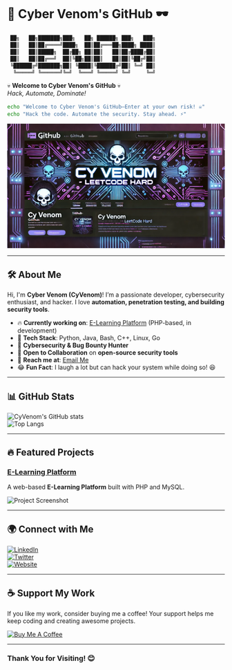 # 🚀 **Cyber Venom's GitHub** 🕶️  

```
 ██╗   ██╗███████╗███╗   ██╗ ██████╗ ███╗   ███╗
 ██║   ██║██╔════╝████╗  ██║██╔═══██╗████╗ ████║
 ██║   ██║█████╗  ██╔██╗ ██║██║   ██║██╔████╔██║
 ██║   ██║██╔══╝  ██║╚██╗██║██║   ██║██║╚██╔╝██║
 ╚██████╔╝███████╗██║ ╚████║╚██████╔╝██║ ╚═╝ ██║
  ╚═════╝ ╚══════╝╚═╝  ╚═══╝ ╚═════╝ ╚═╝     ╚═╝
```

💀 **Welcome to Cyber Venom's GitHub** 💀  
_Hack, Automate, Dominate!_

```bash
echo "Welcome to Cyber Venom's GitHub—Enter at your own risk! ☠️"
echo "Hack the code. Automate the security. Stay ahead. ⚡"
```

![GitHub Banner](https://raw.githubusercontent.com/CyVenom/CyVenom/main/assets/banner.png)

---

## 🛠️ **About Me**  

Hi, I'm **Cyber Venom (CyVenom)**! I’m a passionate developer, cybersecurity enthusiast, and hacker. I love **automation, penetration testing, and building security tools**.  

- 🔥 **Currently working on**: [E-Learning Platform](https://github.com/CyVenom/E_Learning_Platform) (PHP-based, in development)  
- 📖 **Tech Stack**: Python, Java, Bash, C++, Linux, Go  
- 🎯 **Cybersecurity & Bug Bounty Hunter**  
- 🤝 **Open to Collaboration** on **open-source security tools**  
- 📩 **Reach me at**: [Email Me](mailto:raojerryjeremiah436@gmail.com)  
- 😂 **Fun Fact**: I laugh a lot but can hack your system while doing so! 😆  

---

## 📊 **GitHub Stats**  

![CyVenom's GitHub stats](https://github-readme-stats.vercel.app/api?username=CyVenom&show_icons=true&theme=radical)  
![Top Langs](https://github-readme-stats.vercel.app/api/top-langs/?username=CyVenom&layout=compact&theme=radical)  

---

## 🔥 **Featured Projects**  

### [E-Learning Platform](https://github.com/CyVenom/E_Learning_Platform)  
A web-based **E-Learning Platform** built with PHP and MySQL.  

![Project Screenshot](https://github.com/CyVenom/E_Learning_Platform/raw/main/assets/project-image.png)  

---

## 🌍 **Connect with Me**  

[![LinkedIn](https://img.shields.io/badge/LinkedIn-blue?style=for-the-badge&logo=linkedin)](https://www.linkedin.com/in/YOUR_LINK_HERE)  
[![Twitter](https://img.shields.io/badge/Twitter-blue?style=for-the-badge&logo=twitter)](https://twitter.com/YOUR_LINK_HERE)  
[![Website](https://img.shields.io/badge/Website-blue?style=for-the-badge&logo=google)](https://yourwebsite.com)  

---

## ☕ **Support My Work**  

If you like my work, consider buying me a coffee! Your support helps me keep coding and creating awesome projects.  

[![Buy Me A Coffee](https://img.shields.io/badge/Buy_Me_A_Coffee-yellow?style=for-the-badge&logo=buy-me-a-coffee)](https://www.buymeacoffee.com/YOUR_USERNAME)  

---

### **Thank You for Visiting!** 😊
